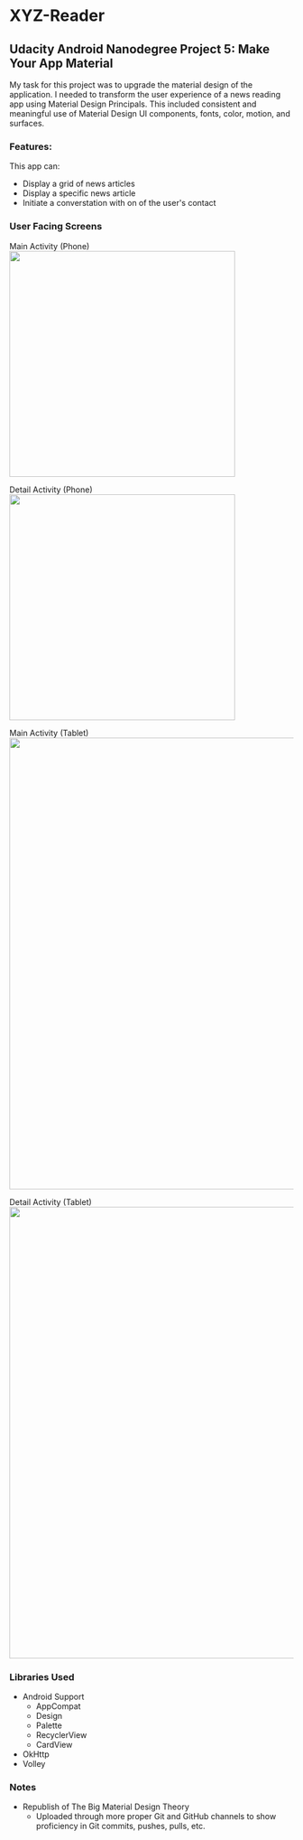 # XYZ-Reader

## Udacity Android Nanodegree Project 5: Make Your App Material
My task for this project was to upgrade the material design of the application. I needed to transform the user experience of a news reading app using Material Design Principals. This included consistent and meaningful use of Material Design UI components, fonts, color, motion, and surfaces.

### Features:
This app can:
* Display a grid of news articles
* Display a specific news article
* Initiate a converstation with on of the user's contact

### User Facing Screens
Main Activity (Phone) </br>
<img src="https://user-images.githubusercontent.com/25759516/31747391-7f3caddc-b421-11e7-9a4e-7567c773fd4d.png" width="400">

Detail Activity (Phone) </br>
<img src="https://user-images.githubusercontent.com/25759516/31747394-807e0196-b421-11e7-9840-09cdcb83ce2b.png" width="400">

Main Activity (Tablet) </br>
<img src="https://user-images.githubusercontent.com/25759516/31747399-81f5bbfe-b421-11e7-952a-a6d8f7aeeb2e.png" width="800">

Detail Activity (Tablet) </br>
<img src="https://user-images.githubusercontent.com/25759516/31747404-8339a46c-b421-11e7-8b92-969f2c026725.png" width="800">

### Libraries Used
* Android Support
	* AppCompat
	* Design
	* Palette
	* RecyclerView
	* CardView
* OkHttp
* Volley

### Notes
* Republish of The Big Material Design Theory
  * Uploaded through more proper Git and GitHub channels to show proficiency in Git commits, pushes, pulls, etc.
